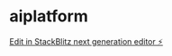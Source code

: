 # aiplatform

[Edit in StackBlitz next generation editor ⚡️](https://stackblitz.com/~/github.com/mitrashah94/aiplatform)